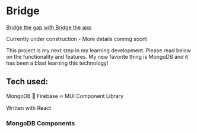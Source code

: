# Bridge

[Bridge the gap with Bridge the app](https://bridgetheapp.us/login)

Currently under construction - More details coming soon\

This project is my next step in my learning development. Please read below on the functionality and features. My new favorite thing is MongoDB and it has been a blast learning this technology!

## Tech used:
MongoDB 🍃
Firebase 🔥
MUI Component Library

Written with React

### MongoDB Components
